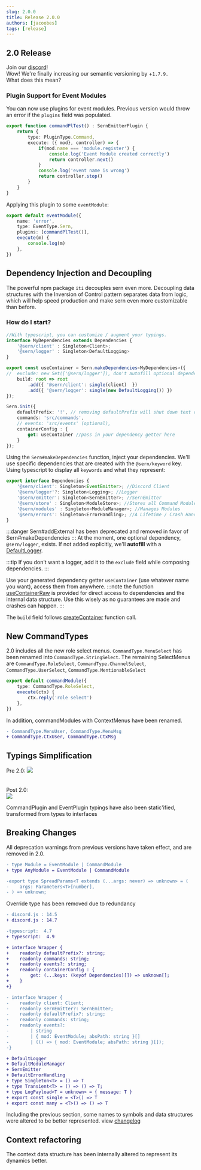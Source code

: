 ```yaml
---
slug: 2.0.0
title: Release 2.0.0
authors: [jacoobes]
tags: [release]
---
```


## 2.0 Release
Join our [discord](https://sern.dev/discord)! <br />
Wow! We're finally increasing our semantic versioning by +`1.7.9.` <br />
What does this mean?

### Plugin Support for Event Modules
You can now use plugins for event modules. Previous version would throw an error if the 
`plugins` field was populated.

```typescript 
export function commandPlTest() : SernEmitterPlugin {
    return {
        type: PluginType.Command,
        execute: ({ mod}, controller) => {
            if(mod.name === 'module.register') {
                console.log('Event Module created correctly')
                return controller.next()
            }
            console.log('event name is wrong')
            return controller.stop()
        }
    }
}
```
Applying this plugin to some `eventModule`: 
```typescript
export default eventModule({
    name: 'error',
    type: EventType.Sern,
    plugins: [commandPlTest()],
    execute(m) {
        console.log(m)
    },
})
```
## Dependency Injection and Decoupling

The powerful npm package `iti` decouples sern even more.
Decoupling data structures with the Inversion of Control pattern separates data from logic, which will help speed production
and make sern even more customizable than before.

### How do I start?
```typescript title="src/index.ts"
//With typescript, you can customize / augment your typings.
interface MyDependencies extends Dependencies {
    '@sern/client' : Singleton<Client>;
    '@sern/logger' : Singleton<DefaultLogging>
}

export const useContainer = Sern.makeDependencies<MyDependencies>({
//  exclude: new Set(['@sern/logger']), don't autofill optional dependencies
    build: root => root
        .add({ '@sern/client': single(client)  }) 
        .add({ '@sern/logger': single(new DefaultLogging()) })
});

Sern.init({
    defaultPrefix: '!', // removing defaultPrefix will shut down text commands
    commands: 'src/commands',
    // events: 'src/events' (optional),
    containerConfig : {
        get: useContainer //pass in your dependency getter here
    }
});

```
Using the `Sern#makeDependencies` function, inject your dependencies. 
We'll use specific dependencies that are created with the `@sern/keyword`
key.
Using typescript to display all `keywords` and what they represent:
```typescript
export interface Dependencies {
    '@sern/client': Singleton<EventEmitter>; //Discord Client
    '@sern/logger'?: Singleton<Logging>; //Logger
    '@sern/emitter': Singleton<SernEmitter>; //SernEmitter
    '@sern/store' : Singleton<ModuleStore>; //Stores all Command Modules
    '@sern/modules' : Singleton<ModuleManager>; //Manages Modules
    '@sern/errors': Singleton<ErrorHandling>; //A Lifetime / Crash Handler
}
```
:::danger
Sern#addExternal has been deprecated and removed in favor of Sern#makeDependencies
:::
At the moment,  one optional dependency, `@sern/logger`, exists. If not added explicitly,
we'll **autofill** with a [DefaultLogger](https://sern.dev/docs/api/classes/defaultlogging).

:::tip
If you don't  want a logger, add it to the
`exclude` field while composing dependencies.
:::

Use your generated dependency getter `useContainer` (use whatever name you want), access them
from anywhere.
:::note
the function [useContainerRaw](https://sern.dev/docs/api/modules#usecontainerraw) is provided for direct access to dependencies and the internal
data structure. Use this wisely as no guarantees are made and crashes can happen.
:::

The `build` field follows [createContainer](https://itijs.org/docs/quick-start#usage) function call.

## New CommandTypes
2.0 includes all the new role select menus. `CommandType.MenuSelect` has been renamed into
`CommandType.StringSelect`. The remaining SelectMenus are
`CommandType.RoleSelect`, `CommandType.ChannelSelect`, `CommandType.UserSelect`, `CommandType.MentionableSelect`
```typescript title="commands/roleselect.ts"
export default commandModule({
    type: CommandType.RoleSelect,
    execute(ctx) {
        ctx.reply('role select')
    },
})
```
In addition, commandModules with ContextMenus have been renamed.
```diff
- CommandType.MenuUser, CommandType.MenuMsg 
+ CommandType.CtxUser, CommandType.CtxMsg
```
## Typings Simplification
Pre 2.0: 
<img src="https://cdn.discordapp.com/attachments/820348341358952550/1038577974829666386/image.png" />
<br/> <br/> <br/>
Post 2.0:
<br/>
<img src="https://cdn.discordapp.com/attachments/820348341358952550/1052623728489550015/image.png" />

CommandPlugin<T> and EventPlugin<T> typings have also been static'ified, transformed from types to interfaces
## Breaking Changes
All deprecation warnings from previous versions have taken effect, and are removed in 2.0.

```diff
- type Module = EventModule | CommandModule
+ type AnyModule = EventModule | CommandModule

-export type SpreadParams<T extends (...args: never) => unknown> = (
-    args: Parameters<T>[number],
- ) => unknown;
```
Override type has been removed due to redundancy
```diff
- discord.js : 14.5
+ discord.js : 14.7

-typescript:  4.7
+ typescript:  4.9
```
```diff
+ interface Wrapper {
+    readonly defaultPrefix?: string;
+    readonly commands: string;
+    readonly events?: string;
+    readonly containerConfig : {
+        get: (...keys: (keyof Dependencies)[]) => unknown[];
+    }
+}

- interface Wrapper {
-    readonly client: Client;
-    readonly sernEmitter?: SernEmitter;
-    readonly defaultPrefix?: string;
-    readonly commands: string;
-    readonly events?:
-        | string
-        | { mod: EventModule; absPath: string }[]
-        | (() => { mod: EventModule; absPath: string }[]);
-}
```
```diff
+ DefaultLogger
+ DefaultModuleManager
+ SernEmitter
+ DefaultErrorHandling
+ type Singleton<T> = () => T
+ type Transient<T> = () => () => T; 
+ type LogPayload<T = unknown> = { message: T }
+ export const single = <T>() => T
+ export const many = <T>() => () => T
```
Including the previous section, some names to symbols and data structures were altered to
be better represented. view [changelog](/404.html)

## Context refactoring
The context data structure has been internally altered to represent its dynamics better. 
